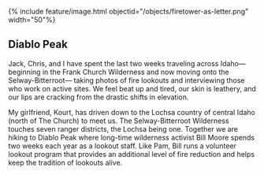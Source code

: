 {% include feature/image.html objectid="/objects/firetower-as-letter.png" width="50"%}

## Diablo Peak

Jack, Chris, and I have spent the last two weeks traveling across Idaho— beginning in the Frank Church Wilderness and now moving onto the Selway-Bitterroot— taking photos of fire lookouts and interviewing those who work on active sites. We feel beat up and tired, our skin is leathery, and our lips are cracking from the drastic shifts in elevation.

My girlfriend, Kourt, has driven down to the Lochsa country of central Idaho (north of The Church) to meet us. The Selway-Bitterroot Wilderness touches seven ranger districts, the Lochsa being one. Together we are hiking to Diablo Peak where long-time wilderness activist Bill Moore spends two weeks each year as a lookout staff. Like Pam, Bill runs a volunteer lookout program that provides an additional level of fire reduction and helps keep the tradition of lookouts alive.

